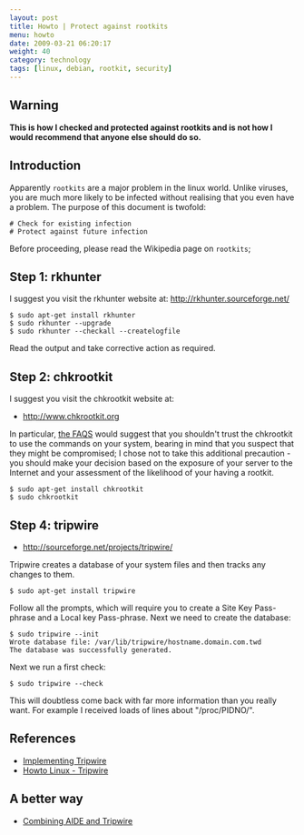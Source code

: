 ```yaml
---
layout: post
title: Howto | Protect against rootkits
menu: howto
date: 2009-03-21 06:20:17
weight: 40
category: technology
tags: [linux, debian, rootkit, security]
---
```


## Warning

**This is how I checked and protected against rootkits and is not how I would recommend that anyone else should do so.**

## Introduction

Apparently `rootkits` are a major problem in the linux world.  Unlike viruses, you are much more likely to be infected without realising that you even have a problem.  The purpose of this document is twofold:

    # Check for existing infection
    # Protect against future infection

Before proceeding, please read the Wikipedia page on `rootkits`;

## Step 1: rkhunter

I suggest you visit the rkhunter website at: http://rkhunter.sourceforge.net/
 
    $ sudo apt-get install rkhunter
    $ sudo rkhunter --upgrade
    $ sudo rkhunter --checkall --createlogfile

Read the output and take corrective action as required.

## Step 2: chkrootkit

I suggest you visit the chkrootkit website at:

   * http://www.chkrootkit.org

In particular, [the FAQS](http://www.chkrootkit.org/faq/#9) would suggest that you shouldn't trust the chkrootkit to use the commands on your system, bearing in mind that you suspect that they might be compromised; I chose not to take this additional precaution - you should make your decision based on the exposure of your server to the Internet and your assessment of the likelihood of your having a rootkit.

    $ sudo apt-get install chkrootkit
    $ sudo chkrootkit

## Step 4: tripwire

   * http://sourceforge.net/projects/tripwire/

Tripwire creates a database of your system files and then tracks any changes to them.

    $ sudo apt-get install tripwire

Follow all the prompts, which will require you to create a Site Key Pass-phrase and a Local key Pass-phrase.  Next we need to create the database:

    $ sudo tripwire --init
    Wrote database file: /var/lib/tripwire/hostname.domain.com.twd
    The database was successfully generated.

Next we run a first check:

    $ sudo tripwire --check

This will doubtless come back with far more information than you really want.  For example I received loads of lines about "/proc/PIDNO/".

## References

   * [Implementing Tripwire](http://sourceforge.net/docman/display_doc.php?docid=2078&group_id=3130)
   * [Howto Linux - Tripwire](http://www.alwanza.com/howto/linux/tripwire.html)

## A better way

   * [Combining AIDE and Tripwire](http://linuxgazette.net/issue98/moen.html)

